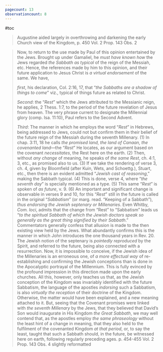 ```yaml
---
pagecount: 13
observationcount: 8
---
```

#toc

>Augustine aided largely in overthrowing and darkening the early Church view of the Kingdom,
>p. 450 Vol. 2 Prop. 143 Obs. 2 

>Now, to return to the use made by Paul of this opinion entertained by the Jews. Brought up under Gamaliel, he *must have known how* the Jews regarded *the Sabbath as typical* of the reign of the Messiah, etc. Hence, the references made by him to this opinion, and their future application to Jesus Christ is *a virtual endorsement* of the same. We have, 
>
>*first*, his declaration, Col. 2:16, 17, that “*the Sabbaths are a shadow of things to come*” viz., typical of things future as related to Christ. 
>
>*Second*: the “*Rest*” which the Jews attributed to the Messianic reign, he applies, 2 Thess. 1:7, to the period of the future revelation of Jesus from heaven. The very phrase current to designate the Millennial glory (comp. Isa. 11:10), Paul refers to the Second Advent. 
>
>*Third*: The manner in which he employs the word “*Rest*” in Hebrews, being addressed to Jews, could not but confirm them in their belief of the future reign of the Messiah during the seventh Millenary. 
>(1) In chap. 3:11, 18 he calls *the promised land, the land of Canaan, the covenanted land*—the “*Rest*” He locates, as our argument based on the covenant *necessitates*, the Rest here on the earth. 
>(2) Then, without *any change* of meaning, he speaks of *the same Rest*, ch. 4:1, 3, etc., as promised also to us. 
>(3) If we take the rendering of verse 3, ch. 4, given by Bloomfield (after Kuin, Wets, and Schoettg.), Stuart, etc., then there is an evident admitted “*Jewish cast of reasoning*,” making the Sabbath typical. 
>(4) This is done, verse 4, where “*the seventh day*” is specially mentioned as a type. 
>(5) This same “*Rest*” is spoken of *as future*, v. 9. 
>(6) An important and significant change is observable in verses 9 and 10, for this “*Rest*” still in the future is called in the original “*Sabbatism*” (or marg. read. “Keeping of a Sabbath”), *thus endorsing the Jewish septenary or Millenaries*. Even Whitby, *Com. loci*, admits that the change from “Rest” to “Sabbatism” leads us “*to the spiritual Sabbath of which the Jewish doctors speak so generally as the great thing signified by their Sabbath*.” Commentators generally confess that allusion is made to the then existing view held by the Jews. What abundantly confirms this is the manner in which John introduces the one thousand years in Rev. 20. The Jewish notion of the septenary is *pointedly reproduced* by the Spirit, and referred to the future, being also connected with a resurrection. Now, it is impossible to conceive, if the Jewish idea of the Millenaries is an erroneous one, of *a more effectual way* of re-establishing and confirming the Jewish conceptions than is done in the Apocalyptic portrayal of the Millennium. This is fully evinced by the profound impression in this direction made upon the early churches. All this, however, only teaches us that, as the Jewish conception of the Kingdom was invariably identified with the future Sabbatism, the language of the apostles *indorsing* such a Sabbatism, is also *virtually the reception* of their doctrine of the Kingdom. Otherwise, the matter would have been explained, and a new meaning attached to it. But, seeing that the Covenant promises were linked with *the seventh Millenary* by the Jews, that they believed that David’s Son would inaugurate in His Kingdom *the Great Sabbath*, we may well contend that, as the apostles employ *the same phraseology* without the least hint of a change in meaning, that they also held to the fulfilment of the covenanted Kingdom *at that period*, or, to say the least, taught that such a Sabbath should, in the future, be witnessed here on earth, following regularly preceding ages.
>p. 454-455 Vol. 2 Prop. 143 Obs. 4 slightly reformatted


